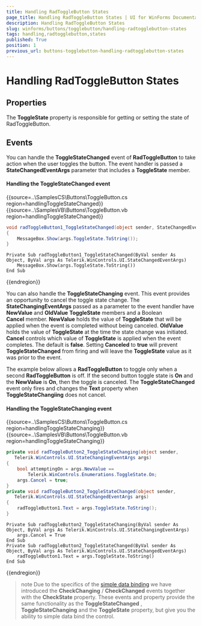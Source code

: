 ```yaml
---
title: Handling RadToggleButton States
page_title: Handling RadToggleButton States | UI for WinForms Documentation
description: Handling RadToggleButton States
slug: winforms/buttons/togglebutton/handling-radtogglebutton-states
tags: handling,radtogglebutton,states
published: True
position: 1
previous_url: buttons-togglebutton-handling-radtogglebutton-states
---
```


# Handling RadToggleButton States



## Properties

The __ToggleState__ property is responsible for getting or setting the state of RadToggleButton.
        

## Events

You can handle the __ToggleStateChanged__ event of __RadToggleButton__ to take action when the user toggles the button. The event handler is passed a __StateChangedEventArgs__ parameter that includes a __ToggleState__ member.
        

#### Handling the ToggleStateChanged event 

{{source=..\SamplesCS\Buttons\ToggleButton.cs region=handlingToggleStateChanged}} 
{{source=..\SamplesVB\Buttons\ToggleButton.vb region=handlingToggleStateChanged}} 

````C#
void radToggleButton1_ToggleStateChanged(object sender, StateChangedEventArgs args)
{
    MessageBox.Show(args.ToggleState.ToString());
}

````
````VB.NET
Private Sub radToggleButton1_ToggleStateChanged(ByVal sender As Object, ByVal args As Telerik.WinControls.UI.StateChangedEventArgs)
    MessageBox.Show(args.ToggleState.ToString())
End Sub

````

{{endregion}} 

You can also handle the __ToggleStateChanging__ event. This event provides an opportunity to cancel the toggle state change. The __StateChangingEventArgs__ passed as a parameter to the event handler have __NewValue__ and __OldValue__ __ToggleState__ members and a Boolean __Cancel__ member. __NewValue__ holds the value of __ToggleState__ that will be applied when the event is completed without being canceled. __OldValue__ holds the value of __ToggleState__ at the time the state change was initiated. __Cancel__ controls which value of __ToggleState__ is applied when the event completes. The default is __false__. Setting __Canceled__ to __true__ will prevent __ToggleStateChanged__ from firing and will leave the __ToggleState__ value as it was prior to the event.
        

The example below allows a __RadToggleButton__ to toggle only when a second __RadToggleButton__ is off. If the second button toggle state is __On__ and the __NewValue__ is __On__, then the toggle is canceled. The __ToggleStateChanged__ event only fires and changes the __Text__ property when __ToggleStateChangiing__ does not cancel.
       
#### Handling the ToggleStateChanging event 

{{source=..\SamplesCS\Buttons\ToggleButton.cs region=handlingToggleStateChanging}} 
{{source=..\SamplesVB\Buttons\ToggleButton.vb region=handlingToggleStateChanging}} 

````C#
private void radToggleButton2_ToggleStateChanging(object sender,
   Telerik.WinControls.UI.StateChangingEventArgs args)
{
    bool attemptingOn = args.NewValue ==
        Telerik.WinControls.Enumerations.ToggleState.On;
    args.Cancel = true;
}
private void radToggleButton2_ToggleStateChanged(object sender,
   Telerik.WinControls.UI.StateChangedEventArgs args)
{
    radToggleButton1.Text = args.ToggleState.ToString();
}

````
````VB.NET
Private Sub radToggleButton2_ToggleStateChanging(ByVal sender As Object, ByVal args As Telerik.WinControls.UI.StateChangingEventArgs)
    args.Cancel = True
End Sub
Private Sub radToggleButton2_ToggleStateChanged(ByVal sender As Object, ByVal args As Telerik.WinControls.UI.StateChangedEventArgs)
    radToggleButton1.Text = args.ToggleState.ToString()
End Sub

````

{{endregion}} 

>note Due to the specifics of the [simple data binding](http://msdn.microsoft.com/en-us/library/system.windows.forms.binding(v=vs.110).aspx) we have introduced the __CheckChanging__ / __CheckChanged__ events together with the __CheckState__ property. These events and property provide the same functionality as the __ToggleStateChanged__ , __ToggleStateChanging__ and the __ToggleState__ property, but give you the ability to simple data bind the control.
>

